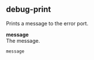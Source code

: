 
debug-print
-----------
Prints a message to the error port.

__message__  
The message.

    message
